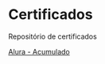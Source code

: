 # Certificados

Repositório de certificados

[Alura - Acumulado](https://cursos.alura.com.br/user/leonardo-rnascimento/fullCertificate/eea2a0fa87148f478d45fdc0efdab383)
